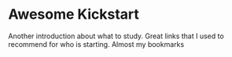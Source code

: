 # Awesome Kickstart
Another introduction about what to study. Great links  that I used to recommend for who is starting. Almost my bookmarks 
